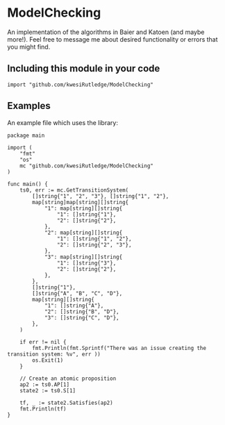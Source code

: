 # ModelChecking

An implementation of the algorithms in Baier and Katoen (and maybe more!). Feel free to message me about desired functionality or errors that you might find.

## Including this module in your code

```
import "github.com/kwesiRutledge/ModelChecking"
```

## Examples

An example file which uses the library:
```
package main

import (
	"fmt"
	"os"
	mc "github.com/kwesiRutledge/ModelChecking"
)

func main() {
	ts0, err := mc.GetTransitionSystem(
		[]string{"1", "2", "3"}, []string{"1", "2"},
		map[string]map[string][]string{
			"1": map[string][]string{
				"1": []string{"1"},
				"2": []string{"2"},
			},
			"2": map[string][]string{
				"1": []string{"1", "2"},
				"2": []string{"2", "3"},
			},
			"3": map[string][]string{
				"1": []string{"3"},
				"2": []string{"2"},
			},
		},
		[]string{"1"},
		[]string{"A", "B", "C", "D"},
		map[string][]string{
			"1": []string{"A"},
			"2": []string{"B", "D"},
			"3": []string{"C", "D"},
		},
	)

	if err != nil {
		fmt.Println(fmt.Sprintf("There was an issue creating the transition system: %v", err ))
		os.Exit(1)
	}

	// Create an atomic proposition
	ap2 := ts0.AP[1]
	state2 := ts0.S[1]

	tf, _ := state2.Satisfies(ap2)
	fmt.Println(tf)
}

```
